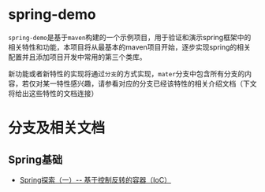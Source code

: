 # spring-demo
`spring-demo`是基于`maven`构建的一个示例项目，用于验证和演示spring框架中的相关特性和功能，本项目将从最基本的maven项目开始，逐步实现spring的相关配置并且添加项目开发中常用的第三个类库。

新功能或者新特性的实现将通过`分支`的方式实现，`mater`分支中包含所有分支的内容，若仅对某一特性感兴趣，请参看对应的分支已经该特性的相关介绍文档（下文将给出这些特性的文档连接）

# 分支及相关文档
## Spring基础
- [Spring探索（一）-- 基于控制反转的容器（IoC）](https://www.jianshu.com/p/14f8e329bd03)

